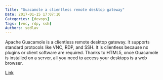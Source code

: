 ```yaml
---
Title: "Guacamole a clientless remote desktop gateway"
Date: 2017-01-15 17:07:10
Categories: [devops]
Tags: [vnc, rdp, ssh]
Authors: sedlav
---
```


Apache Guacamole is a clientless remote desktop gateway. It supports standard protocols like VNC, RDP, and SSH. It is clientless because no plugins or client software are required. Thanks to HTML5, once Guacamole is installed on a server, all you need to access your desktops is a web browser.

[Link](http://guacamole.incubator.apache.org/)
